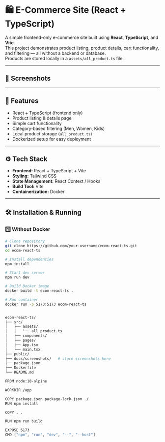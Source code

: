 # 🛍️ E-Commerce Site (React + TypeScript)

A simple frontend-only e-commerce site built using **React**, **TypeScript**, and **Vite**.  
This project demonstrates product listing, product details, cart functionality, and filtering — all without a backend or database.  
Products are stored locally in a `assets/all_product.ts` file.

---

## 📸 Screenshots



---

## 🚀 Features
- React + TypeScript (frontend only)
- Product listing & details page
- Simple cart functionality
- Category-based filtering (Men, Women, Kids)
- Local product storage (`all_product.ts`)
- Dockerized setup for easy deployment

---

## ⚙️ Tech Stack
- **Frontend:** React + TypeScript + Vite
- **Styling:** Tailwind CSS
- **State Management:** React Context / Hooks
- **Build Tool:** Vite
- **Containerization:** Docker

---

## 🛠️ Installation & Running

### 1️⃣ Without Docker
```bash
# Clone repository
git clone https://github.com/your-username/ecom-react-ts.git
cd ecom-react-ts

# Install dependencies
npm install

# Start dev server
npm run dev

# Build Docker image
docker build -t ecom-react-ts .

# Run container
docker run -p 5173:5173 ecom-react-ts


ecom-react-ts/
├── src/
│   ├── assets/
│   │   └── all_product.ts
│   ├── components/
│   ├── pages/
│   ├── App.tsx
│   └── main.tsx
├── public/
├── docs/screenshots/   # store screenshots here
├── package.json
├── Dockerfile
└── README.md

FROM node:18-alpine

WORKDIR /app

COPY package.json package-lock.json ./
RUN npm install

COPY . .

RUN npm run build

EXPOSE 5173
CMD ["npm", "run", "dev", "--", "--host"]
